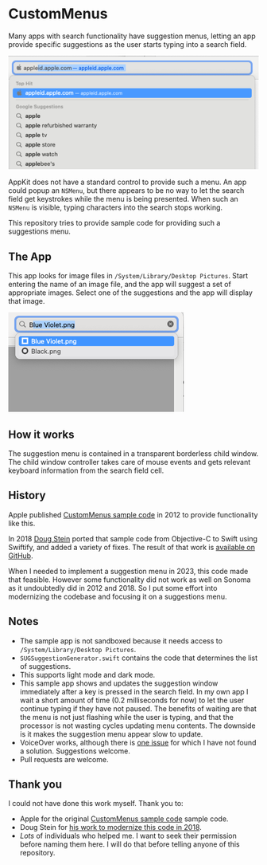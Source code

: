 # CustomMenus

Many apps with search functionality have suggestion menus, letting an app provide specific suggestions as the user starts typing into a search field.

![Search suggestion menu from Safari](readme_images/sample_search_suggestion_menu.png "Search suggestion menu from Safari")

AppKit does not have a standard control to provide such a menu. An app could popup an `NSMenu`, but there appears to be no way to let the search field get keystrokes while the menu is being presented. When such an `NSMenu` is visible, typing characters into the search stops working.

This repository tries to provide sample code for providing such a suggestions menu.

## The App

This app looks for image files in `/System/Library/Desktop Pictures`. Start entering the name of an image file, and the app will suggest a set of appropriate images. Select one of the suggestions and the app will display that image.

![This sample app showing a suggestion menu](readme_images/screenshot_app.png "This sample app showing a suggestion menu")

## How it works

The suggestion menu is contained in a transparent borderless child window. The child window controller takes care of mouse events and gets relevant keyboard information from the search field cell.

## History

Apple published [CustomMenus sample code](https://developer.apple.com/library/archive/samplecode/CustomMenus/Introduction/Intro.html) in 2012 to provide functionality like this. 

In 2018 [Doug Stein](https://github.com/dougzilla32) ported that sample code from Objective-C to Swift using Swiftify, and added a variety of fixes. The result of that work is [available on GitHub](https://github.com/dougzilla32/CustomMenus).

When I needed to implement a suggestion menu in 2023, this code made that feasible. However some functionality did not work as well on Sonoma as it undoubtedly did in 2012 and 2018. So I put some effort into modernizing the codebase and focusing it on a suggestions menu.

## Notes

* The sample app is not sandboxed because it needs access to `/System/Library/Desktop Pictures`.
* `SUGSuggestionGenerator.swift` contains the code that determines the list of suggestions.
* This supports light mode and dark mode.
* This sample app shows and updates the suggestion window immediately after a key is pressed in the search field. In my own app I wait a short amount of time (0.2 milliseconds for now) to let the user continue typing if they have not paused. The benefits of waiting are that the menu is not just flashing while the user is typing, and that the processor is not wasting cycles updating menu contents. The downside is it makes the suggestion menu appear slow to update.
* VoiceOver works, although there is [one issue](https://github.com/jbrayton/CustomMenus/issues/1) for which I have not found a solution. Suggestions welcome.
* Pull requests are welcome.

## Thank you

I could not have done this work myself. Thank you to:

* Apple for the original [CustomMenus sample code](https://developer.apple.com/library/archive/samplecode/CustomMenus/Introduction/Intro.html) sample code.
* Doug Stein for [his work to modernize this code in 2018](https://github.com/dougzilla32/CustomMenus).
* _Lots_ of individuals who helped me. I want to seek their permission before naming them here. I will do that before telling anyone of this repository.